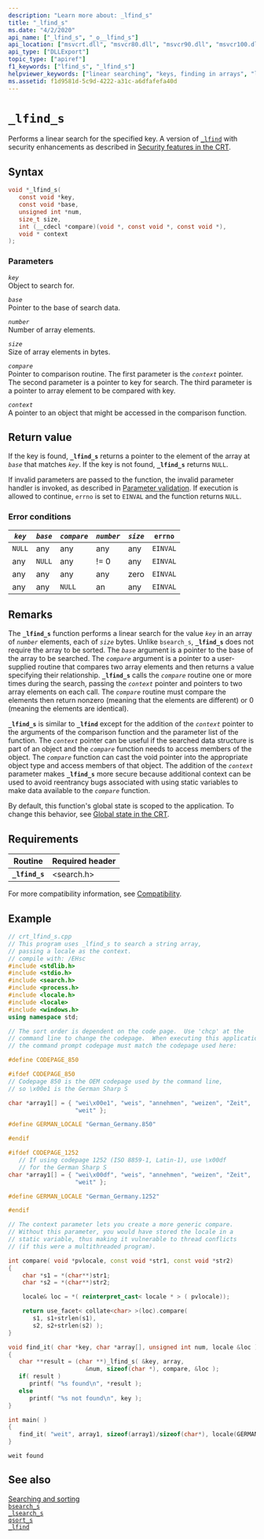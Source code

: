 ```yaml
---
description: "Learn more about: _lfind_s"
title: "_lfind_s"
ms.date: "4/2/2020"
api_name: ["_lfind_s", "_o__lfind_s"]
api_location: ["msvcrt.dll", "msvcr80.dll", "msvcr90.dll", "msvcr100.dll", "msvcr100_clr0400.dll", "msvcr110.dll", "msvcr110_clr0400.dll", "msvcr120.dll", "msvcr120_clr0400.dll", "ucrtbase.dll", "api-ms-win-crt-utility-l1-1-0.dll", "api-ms-win-crt-private-l1-1-0.dll"]
api_type: ["DLLExport"]
topic_type: ["apiref"]
f1_keywords: ["lfind_s", "_lfind_s"]
helpviewer_keywords: ["linear searching", "keys, finding in arrays", "lfind_s function", "arrays [CRT], searching", "searching, linear", "_lfind_s function"]
ms.assetid: f1d9581d-5c9d-4222-a31c-a6dfafefa40d
---
```

# `_lfind_s`

Performs a linear search for the specified key. A version of [`_lfind`](lfind.md) with security enhancements as described in [Security features in the CRT](../security-features-in-the-crt.md).

## Syntax

```C
void *_lfind_s(
   const void *key,
   const void *base,
   unsigned int *num,
   size_t size,
   int (__cdecl *compare)(void *, const void *, const void *),
   void * context
);
```

### Parameters

*`key`*\
Object to search for.

*`base`*\
Pointer to the base of search data.

*`number`*\
Number of array elements.

*`size`*\
Size of array elements in bytes.

*`compare`*\
Pointer to comparison routine. The first parameter is the *`context`* pointer. The second parameter is a pointer to key for search. The third parameter is a pointer to array element to be compared with key.

*`context`*\
A pointer to an object that might be accessed in the comparison function.

## Return value

If the key is found, **`_lfind_s`** returns a pointer to the element of the array at *`base`* that matches *`key`*. If the key is not found, **`_lfind_s`** returns `NULL`.

If invalid parameters are passed to the function, the invalid parameter handler is invoked, as described in [Parameter validation](../parameter-validation.md). If execution is allowed to continue, `errno` is set to `EINVAL` and the function returns `NULL`.

### Error conditions

|*`key`*|*`base`*|*`compare`*|*`number`*|*`size`*|`errno`|
|---------|----------|-------------|---------|----------|-----------|
|`NULL`|any|any|any|any|`EINVAL`|
|any|`NULL`|any|!= 0|any|`EINVAL`|
|any|any|any|any|zero|`EINVAL`|
|any|any|`NULL`|an|any|`EINVAL`|

## Remarks

The **`_lfind_s`** function performs a linear search for the value *`key`* in an array of *`number`* elements, each of *`size`* bytes. Unlike `bsearch_s`, **`_lfind_s`** does not require the array to be sorted. The *`base`* argument is a pointer to the base of the array to be searched. The *`compare`* argument is a pointer to a user-supplied routine that compares two array elements and then returns a value specifying their relationship. **`_lfind_s`** calls the *`compare`* routine one or more times during the search, passing the *`context`* pointer and pointers to two array elements on each call. The *`compare`* routine must compare the elements then return nonzero (meaning that the elements are different) or 0 (meaning the elements are identical).

**`_lfind_s`** is similar to **`_lfind`** except for the addition of the *`context`* pointer to the arguments of the comparison function and the parameter list of the function. The *`context`* pointer can be useful if the searched data structure is part of an object and the *`compare`* function needs to access members of the object. The *`compare`* function can cast the void pointer into the appropriate object type and access members of that object. The addition of the *`context`* parameter makes **`_lfind_s`** more secure because additional context can be used to avoid reentrancy bugs associated with using static variables to make data available to the *`compare`* function.

By default, this function's global state is scoped to the application. To change this behavior, see [Global state in the CRT](../global-state.md).

## Requirements

|Routine|Required header|
|-------------|---------------------|
|**`_lfind_s`**|\<search.h>|

For more compatibility information, see [Compatibility](../compatibility.md).

## Example

```cpp
// crt_lfind_s.cpp
// This program uses _lfind_s to search a string array,
// passing a locale as the context.
// compile with: /EHsc
#include <stdlib.h>
#include <stdio.h>
#include <search.h>
#include <process.h>
#include <locale.h>
#include <locale>
#include <windows.h>
using namespace std;

// The sort order is dependent on the code page.  Use 'chcp' at the
// command line to change the codepage.  When executing this application,
// the command prompt codepage must match the codepage used here:

#define CODEPAGE_850

#ifdef CODEPAGE_850
// Codepage 850 is the OEM codepage used by the command line,
// so \x00e1 is the German Sharp S

char *array1[] = { "wei\x00e1", "weis", "annehmen", "weizen", "Zeit",
                   "weit" };

#define GERMAN_LOCALE "German_Germany.850"

#endif

#ifdef CODEPAGE_1252
   // If using codepage 1252 (ISO 8859-1, Latin-1), use \x00df
   // for the German Sharp S
char *array1[] = { "wei\x00df", "weis", "annehmen", "weizen", "Zeit",
                   "weit" };

#define GERMAN_LOCALE "German_Germany.1252"

#endif

// The context parameter lets you create a more generic compare.
// Without this parameter, you would have stored the locale in a
// static variable, thus making it vulnerable to thread conflicts
// (if this were a multithreaded program).

int compare( void *pvlocale, const void *str1, const void *str2)
{
    char *s1 = *(char**)str1;
    char *s2 = *(char**)str2;

    locale& loc = *( reinterpret_cast< locale * > ( pvlocale));

    return use_facet< collate<char> >(loc).compare(
       s1, s1+strlen(s1),
       s2, s2+strlen(s2) );
}

void find_it( char *key, char *array[], unsigned int num, locale &loc )
{
   char **result = (char **)_lfind_s( &key, array,
                      &num, sizeof(char *), compare, &loc );
   if( result )
      printf( "%s found\n", *result );
   else
      printf( "%s not found\n", key );
}

int main( )
{
   find_it( "weit", array1, sizeof(array1)/sizeof(char*), locale(GERMAN_LOCALE) );
}
```

```Output
weit found
```

## See also

[Searching and sorting](../searching-and-sorting.md)\
[`bsearch_s`](bsearch-s.md)\
[`_lsearch_s`](lsearch-s.md)\
[`qsort_s`](qsort-s.md)\
[`_lfind`](lfind.md)
